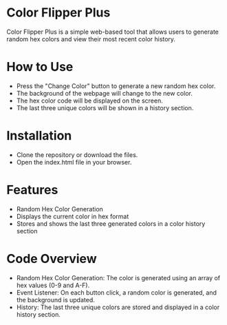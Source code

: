 # Color Flipper Plus

Color Flipper Plus is a simple web-based tool that allows users to generate random hex colors and view their most recent color history.

# How to Use

- Press the "Change Color" button to generate a new random hex color.
- The background of the webpage will change to the new color.
- The hex color code will be displayed on the screen.
- The last three unique colors will be shown in a history section.

# Installation

- Clone the repository or download the files.
- Open the index.html file in your browser.

# Features

- Random Hex Color Generation
- Displays the current color in hex format
- Stores and shows the last three generated colors in a color history section

# Code Overview

- Random Hex Color Generation: The color is generated using an array of hex values (0-9 and A-F).
- Event Listener: On each button click, a random color is generated, and the background is updated.
- History: The last three unique colors are stored and displayed in a color history section.
